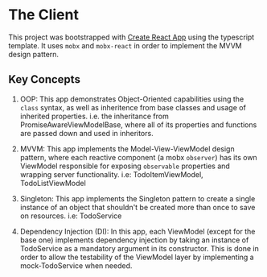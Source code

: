 # The Client

This project was bootstrapped with [Create React App](https://github.com/facebook/create-react-app) using the typescript template. It uses `mobx` and `mobx-react` in order to implement the MVVM design pattern.

## Key Concepts

1. OOP: This app demonstrates Object-Oriented capabilities using the `class` syntax, as well as inheritence from base classes and usage of inherited properties. i.e. the inheritance from PromiseAwareViewModelBase, where all of its properties and functions are passed down and used in inheritors.

2. MVVM: This app implements the Model-View-ViewModel design pattern, where each reactive component (a mobx `observer`) has its own ViewModel responsible for exposing `observable` properties and wrapping server functionality. i.e: TodoItemViewModel, TodoListViewModel

3. Singleton: This app implements the Singleton pattern to create a single instance of an object that shouldn't be created more than once to save on resources. i.e: TodoService

4. Dependency Injection (DI): In this app, each ViewModel (except for the base one) implements dependency injection by taking an instance of TodoService as a mandatory argument in its constructor. This is done in order to allow the testability of the ViewModel layer by implementing a mock-TodoService when needed.
